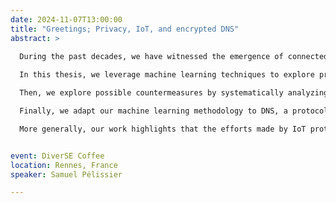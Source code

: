 ```yaml
---
date: 2024-11-07T13:00:00
title: "Greetings; Privacy, IoT, and encrypted DNS"
abstract: >
  
  During the past decades, we have witnessed the emergence of connected devices, commonly known as the Internet of Things (IoT). This diverse ecosystem encompasses a wide range of specialized devices, from IP cameras to water leak detectors, each designed to meet specific objectives and constraints regarding energy consumption, computing power, or cost. The rapid development of various technologies and their networking is accompanied by the generation of a significant volume of data, raising privacy concerns, particularly in sensitive areas such as healthcare or smart homes.

  In this thesis, we leverage machine learning techniques to explore privacy issues related to connected objects through their network protocols. First, we study potential attacks on LoRaWAN, a long-range, low-power protocol. We explore the relationship between two protocol identifiers and show that their theoretical separation can be undermined using metadata produced during network connection. By adopting a multi-domain approach (content, time, and radio), we demonstrate that this metadata allows an attacker to uniquely identify devices despite traffic encryption, paving the way for tracking or re-identification.

  Then, we explore possible countermeasures by systematically analyzing the data used in these attacks and proposing techniques to obfuscate or reduce their relevance. We show that only a combined approach offers real protection. Additionally, we propose and evaluate various temporary pseudonym solutions tailored to the constraints of LoRaWAN, particularly energy consumption.

  Finally, we adapt our machine learning methodology to DNS, a protocol widely deployed in consumer IoT. Our attack is again based on metadata and enables device identification despite the encryption of DNS-over-HTTPS traffic. Exploring potential countermeasures, we observe non-compliance with padding standards, leading to partial compromise of user privacy.

  More generally, our work highlights that the efforts made by IoT protocols such as LoRaWAN to protect privacy are insufficient. Potentially profound changes are necessary to adequately address these issues.


event: DiverSE Coffee
location: Rennes, France
speaker: Samuel Pélissier

---
```


